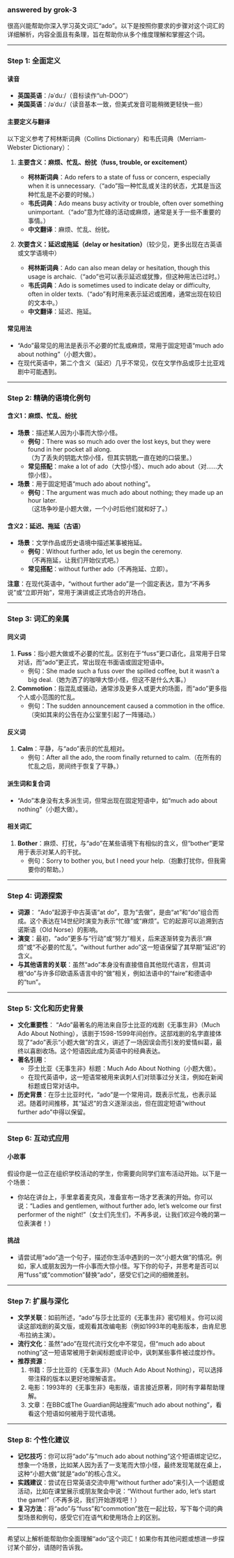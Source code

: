 ### answered by grok-3
很高兴能帮助你深入学习英文词汇“ado”。以下是按照你要求的步骤对这个词汇的详细解析，内容全面且有条理，旨在帮助你从多个维度理解和掌握这个词。

---

### Step 1: 全面定义
#### 读音
- **英国英语**：/əˈduː/（音标读作“uh-DOO”）
- **美国英语**：/əˈduː/（读音基本一致，但美式发音可能稍微更轻快一些）

#### 主要定义与翻译
以下定义参考了柯林斯词典（Collins Dictionary）和韦氏词典（Merriam-Webster Dictionary）：
1. **主要含义：麻烦、忙乱、纷扰（fuss, trouble, or excitement）**
   - **柯林斯词典**：Ado refers to a state of fuss or concern, especially when it is unnecessary.（“ado”指一种忙乱或关注的状态，尤其是当这种忙乱是不必要的时候。）
   - **韦氏词典**：Ado means busy activity or trouble, often over something unimportant.（“ado”意为忙碌的活动或麻烦，通常是关于一些不重要的事情。）
   - **中文翻译**：麻烦、忙乱、纷扰。

2. **次要含义：延迟或拖延（delay or hesitation）**（较少见，更多出现在古英语或文学语境中）
   - **柯林斯词典**：Ado can also mean delay or hesitation, though this usage is archaic.（“ado”也可以表示延迟或犹豫，但这种用法已过时。）
   - **韦氏词典**：Ado is sometimes used to indicate delay or difficulty, often in older texts.（“ado”有时用来表示延迟或困难，通常出现在较旧的文本中。）
   - **中文翻译**：延迟、拖延。

#### 常见用法
- “Ado”最常见的用法是表示不必要的忙乱或麻烦，常用于固定短语“much ado about nothing”（小题大做）。
- 在现代英语中，第二个含义（延迟）几乎不常见，仅在文学作品或莎士比亚戏剧中可能遇到。

---

### Step 2: 精确的语境化例句
#### 含义1：麻烦、忙乱、纷扰
- **场景**：描述某人因为小事而大惊小怪。
  - **例句**：There was so much ado over the lost keys, but they were found in her pocket all along.  
    （为了丢失的钥匙大惊小怪，但其实钥匙一直在她的口袋里。）
  - **常见搭配**：make a lot of ado（大惊小怪）、much ado about（对……大惊小怪）。
- **场景**：用于固定短语“much ado about nothing”。
  - **例句**：The argument was much ado about nothing; they made up an hour later.  
    （这场争吵是小题大做，一个小时后他们就和好了。）

#### 含义2：延迟、拖延（古语）
- **场景**：文学作品或历史语境中描述某事被拖延。
  - **例句**：Without further ado, let us begin the ceremony.  
    （不再拖延，让我们开始仪式吧。）
  - **常见搭配**：without further ado（不再拖延、立即）。

**注意**：在现代英语中，“without further ado”是一个固定表达，意为“不再多说”或“立即开始”，常用于演讲或正式场合的开场白。

---

### Step 3: 词汇的亲属
#### 同义词
1. **Fuss**：指小题大做或不必要的忙乱。区别在于“fuss”更口语化，且常用于日常对话，而“ado”更正式，常出现在书面语或固定短语中。
   - 例句：She made such a fuss over the spilled coffee, but it wasn’t a big deal.（她为洒了的咖啡大惊小怪，但这不是什么大事。）
2. **Commotion**：指混乱或骚动，通常涉及更多人或更大的场面，而“ado”更多指个人或小范围的忙乱。
   - 例句：The sudden announcement caused a commotion in the office.（突如其来的公告在办公室里引起了一阵骚动。）

#### 反义词
1. **Calm**：平静，与“ado”表示的忙乱相对。
   - 例句：After all the ado, the room finally returned to calm.（在所有的忙乱之后，房间终于恢复了平静。）

#### 派生词和复合词
- “Ado”本身没有太多派生词，但常出现在固定短语中，如“much ado about nothing”（小题大做）。

#### 相关词汇
1. **Bother**：麻烦、打扰，与“ado”在某些语境下有相似的含义，但“bother”更常用于表示对某人的干扰。
   - 例句：Sorry to bother you, but I need your help.（抱歉打扰你，但我需要你的帮助。）

---

### Step 4: 词源探索
- **词源**： “Ado”起源于中古英语“at do”，意为“去做”，是由“at”和“do”组合而成。这个表达在14世纪时演变为表示“忙碌”或“麻烦”。它的起源可以追溯到古诺斯语（Old Norse）的影响。
- **演变**：最初，“ado”更多与“行动”或“努力”相关，后来逐渐转变为表示“麻烦”或“不必要的忙乱”。“without further ado”这一短语保留了其早期“延迟”的含义。
- **与其他语言的关联**：虽然“ado”本身没有直接借自其他现代语言，但其词根“do”与许多印欧语系语言中的“做”相关，例如法语中的“faire”和德语中的“tun”。

---

### Step 5: 文化和历史背景
- **文化重要性**： “Ado”最著名的用法来自莎士比亚的戏剧《无事生非》（Much Ado About Nothing），该剧于1598-1599年间创作。这部戏剧的名字直接体现了“ado”表示“小题大做”的含义，讲述了一场因误会而引发的爱情纠葛，最终以喜剧收场。这个短语因此成为英语中的经典表达。
- **著名引用**：
  - 莎士比亚《无事生非》标题：Much Ado About Nothing（小题大做）。
  - 在现代英语中，这一短语常被用来讽刺人们对琐事过分关注，例如在新闻标题或日常对话中。
- **历史背景**：在莎士比亚时代，“ado”是一个常用词，既表示忙乱，也表示延迟。随着时间推移，其“延迟”的含义逐渐淡出，但在固定短语“without further ado”中得以保留。

---

### Step 6: 互动式应用
#### 小故事
假设你是一位正在组织学校活动的学生，你需要向同学们宣布活动开始。以下是一个场景：
- 你站在讲台上，手里拿着麦克风，准备宣布一场才艺表演的开始。你可以说：“Ladies and gentlemen, without further ado, let’s welcome our first performer of the night!”（女士们先生们，不再多说，让我们欢迎今晚的第一位表演者！）

#### 挑战
- 请尝试用“ado”造一个句子，描述你生活中遇到的一次“小题大做”的情况。例如，家人或朋友因为一件小事而大惊小怪。写下你的句子，并思考是否可以用“fuss”或“commotion”替换“ado”，感受它们之间的细微差别。

---

### Step 7: 扩展与深化
- **文学关联**：如前所述，“ado”与莎士比亚的《无事生非》密切相关。你可以阅读这部戏剧的英文版，或观看其改编电影（例如1993年的电影版本，由肯尼思·布拉纳主演）。
- **流行文化**：虽然“ado”在现代流行文化中不常见，但“much ado about nothing”这一短语常被用于新闻标题或评论中，讽刺某些事件被过度炒作。
- **推荐资源**：
  1. 书籍：莎士比亚的《无事生非》（Much Ado About Nothing），可以选择带注释的版本以更好地理解语言。
  2. 电影：1993年的《无事生非》电影版，语言接近原著，同时有字幕帮助理解。
  3. 文章：在BBC或The Guardian网站搜索“much ado about nothing”，看看这个短语如何被用于现代语境。

---

### Step 8: 个性化建议
- **记忆技巧**：你可以将“ado”与“much ado about nothing”这个短语绑定记忆，想象一个场景，比如某人因为丢了一支笔而大惊小怪，最终发现笔就在桌上，这种“小题大做”就是“ado”的核心含义。
- **实践建议**：尝试在日常英语交流中用“without further ado”来引入一个话题或活动，比如在课堂展示或朋友聚会中说：“Without further ado, let’s start the game!”（不再多说，我们开始游戏吧！）
- **复习方法**：将“ado”与“fuss”和“commotion”放在一起比较，写下每个词的典型场景和例句，感受它们在语气和使用场合上的区别。

---

希望以上解析能帮助你全面理解“ado”这个词汇！如果你有其他问题或想进一步探讨某个部分，请随时告诉我。